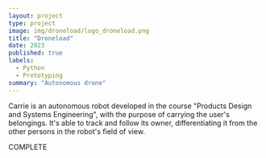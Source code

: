 ```yaml
---
layout: project
type: project
image: img/droneload/logo_droneload.png
title: "Droneload"
date: 2023
published: true
labels:
  - Python
  - Prototyping
summary: "Autonomous drone"
---
```




Carrie is an autonomous robot developed in the course "Products Design and Systems Engineering", with the purpose of carrying the user's belongings.
It's able to track and follow its owner, differentiating it from the other persons in the robot's field of view.

COMPLETE